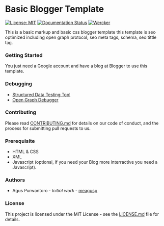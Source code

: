 # Basic Blogger Template

[![License: MIT](https://img.shields.io/badge/License-MIT-yellow.svg)](https://opensource.org/licenses/MIT) [![Documentation Status](https://readthedocs.org/projects/basic-blogger-template/badge/?version=latest)](http://basic-blogger-template.readthedocs.io/en/latest/?badge=latest) 
[![Wercker](https://img.shields.io/wercker/ci/wercker/docs.svg)](https://github.com/meagusp/basic-blogger-template/)




This is a basic markup and basic css blogger template this template is seo optimized including open graph protocol, seo meta tags, schema, seo tittle tag.

### Getting Started

You just need a Google account and have a blog at Blogger to use this template.

### Debugging

* [Structured Data Testing Tool](https://search.google.com/structured-data/testing-tool?hl=id)
* [Open Graph Debugger](https://developers.facebook.com/tools/debug/)

### Contributing

Please read [CONTRIBUTING.md](CONTRIBUTING.md) for details on our code of conduct, and the process for submitting pull requests to us.

### Prerequisite

* HTML & CSS
* XML
* Javascript (optional, if you need your Blog more interractive you need a Javascript).

### Authors

* Agus Purwantoro - *Initial work* - [meagusp](https://github.com/meagusp)

### License

This project is licensed under the MIT License - see the [LICENSE.md](LICENSE.md) file for details.
